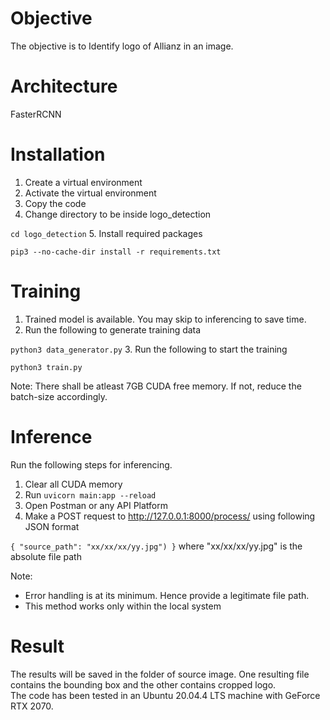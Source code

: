 # Objective
The objective is to Identify logo of Allianz in an image.

# Architecture
FasterRCNN

# Installation
1.  Create a virtual environment
2. Activate the virtual environment
3. Copy the code
4. Change directory to be inside logo_detection

`cd logo_detection`
5.  Install required packages

`pip3 --no-cache-dir install -r requirements.txt`

# Training
1. Trained model is available. You may skip to inferencing to save time.
2. Run the following to generate training data

`python3 data_generator.py`
3. Run the following to start the training

`python3 train.py`

Note: There shall be atleast 7GB CUDA free memory. If not, reduce the batch-size accordingly.

# Inference
Run the following steps for inferencing.
1. Clear all CUDA memory
2. Run `uvicorn main:app --reload`
3. Open Postman or any API Platform
4. Make a POST request to http://127.0.0.1:8000/process/ using following JSON format

`{
    "source_path": "xx/xx/xx/yy.jpg")
}`
where "xx/xx/xx/yy.jpg" is the absolute file path

Note:  
- Error handling is at its minimum. Hence provide a legitimate file path.
- This method works only within the local system

# Result
The results will be saved in the folder of source image. One resulting file contains the bounding box and the other contains cropped logo.  
The code has been tested in an Ubuntu 20.04.4 LTS machine with GeForce RTX 2070.
